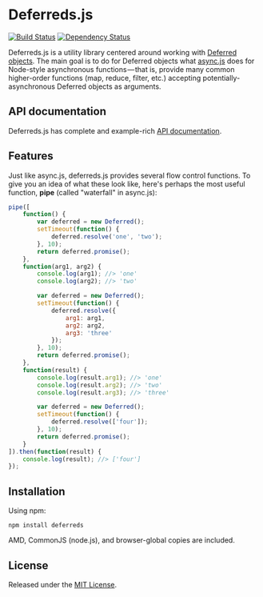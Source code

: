 Deferreds.js
============

[![Build Status](https://travis-ci.org/zship/deferreds.js.png?branch=develop)](https://travis-ci.org/zship/deferreds.js)
[![Dependency Status](https://gemnasium.com/zship/deferreds.js.png)](https://gemnasium.com/zship/deferreds.js)

Deferreds.js is a utility library centered around working with [Deferred
objects](http://wiki.commonjs.org/wiki/Promises/A). The main goal is to do for
Deferred objects what [async.js](https://github.com/caolan/async) does for
Node-style asynchronous functions&#x200A;&mdash;&#x200A;that is, provide many common
higher-order functions (map, reduce, filter, etc.) accepting
potentially-asynchronous Deferred objects as arguments.


API documentation
-----------------

Deferreds.js has complete and example-rich [API
documentation](http://zship.github.com/deferreds.js/).


Features
--------

Just like async.js, deferreds.js provides several flow control functions. To
give you an idea of what these look like, here's perhaps the most useful
function, **pipe** (called "waterfall" in async.js):

```js
pipe([
    function() {
        var deferred = new Deferred();
        setTimeout(function() {
            deferred.resolve('one', 'two');
        }, 10);
        return deferred.promise();
    },
    function(arg1, arg2) {
        console.log(arg1); //> 'one'
        console.log(arg2); //> 'two'

        var deferred = new Deferred();
        setTimeout(function() {
            deferred.resolve({
                arg1: arg1,
                arg2: arg2,
                arg3: 'three'
            });
        }, 10);
        return deferred.promise();
    },
    function(result) {
        console.log(result.arg1); //> 'one'
        console.log(result.arg2); //> 'two'
        console.log(result.arg3); //> 'three'

        var deferred = new Deferred();
        setTimeout(function() {
            deferred.resolve(['four']);
        }, 10);
        return deferred.promise();
    }
]).then(function(result) {
    console.log(result); //> ['four']
});
```


Installation
------------

Using npm:

```
npm install deferreds
```

AMD, CommonJS (node.js), and browser-global copies are included.


License
-------

Released under the [MIT
License](http://www.opensource.org/licenses/mit-license.php).

